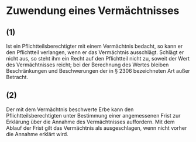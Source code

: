 # Zuwendung eines Vermächtnisses



## (1)

 Ist ein Pflichtteilsberechtigter mit einem Vermächtnis bedacht, so kann er den Pflichtteil verlangen, wenn er das Vermächtnis ausschlägt. Schlägt er nicht aus, so steht ihm ein Recht auf den Pflichtteil nicht zu, soweit der Wert des Vermächtnisses reicht; bei der Berechnung des Wertes bleiben Beschränkungen und Beschwerungen der in § 2306 bezeichneten Art außer Betracht.

## (2)

 Der mit dem Vermächtnis beschwerte Erbe kann den Pflichtteilsberechtigten unter Bestimmung einer angemessenen Frist zur Erklärung über die Annahme des Vermächtnisses auffordern. Mit dem Ablauf der Frist gilt das Vermächtnis als ausgeschlagen, wenn nicht vorher die Annahme erklärt wird. 


